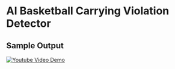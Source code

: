 # AI Basketball Carrying Violation Detector

## Sample Output
[![Youtube Video Demo](https://img.youtube.com/vi/mvQu2lTTaBc/0.jpg)](https://www.youtube.com/watch?v=mvQu2lTTaBc)
